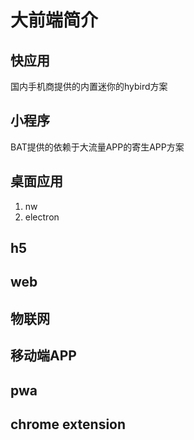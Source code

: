 # 大前端简介

## 快应用

国内手机商提供的内置迷你的hybird方案

## 小程序

BAT提供的依赖于大流量APP的寄生APP方案

## 桌面应用
1. nw
2. electron

## h5

## web

## 物联网

## 移动端APP

## pwa

## chrome extension